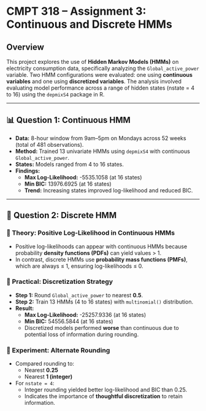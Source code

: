 # CMPT 318 – Assignment 3: Continuous and Discrete HMMs


## Overview

This project explores the use of **Hidden Markov Models (HMMs)** on electricity consumption data, specifically analyzing the `Global_active_power` variable. Two HMM configurations were evaluated: one using **continuous variables** and one using **discretized variables**. The analysis involved evaluating model performance across a range of hidden states (nstate = 4 to 16) using the `depmixS4` package in R.

---

## 📊 Question 1: Continuous HMM

- **Data:** 8-hour window from 9am–5pm on Mondays across 52 weeks (total of 481 observations).
- **Method:** Trained 13 univariate HMMs using `depmixS4` with continuous `Global_active_power`.
- **States:** Models ranged from 4 to 16 states.
- **Findings:**
  - **Max Log-Likelihood:** -5535.1058 (at 16 states)
  - **Min BIC:** 13976.6925 (at 16 states)
  - **Trend:** Increasing states improved log-likelihood and reduced BIC.

---

## 🧠 Question 2: Discrete HMM

### 🔎 Theory: Positive Log-Likelihood in Continuous HMMs

- Positive log-likelihoods can appear with continuous HMMs because probability **density functions (PDFs)** can yield values > 1.
- In contrast, discrete HMMs use **probability mass functions (PMFs)**, which are always ≤ 1, ensuring log-likelihoods ≤ 0.

### 🔧 Practical: Discretization Strategy

- **Step 1:** Round `Global_active_power` to nearest **0.5**.
- **Step 2:** Train 13 HMMs (4 to 16 states) with `multinomial()` distribution.
- **Result:**
  - **Max Log-Likelihood:** -25257.9336 (at 16 states)
  - **Min BIC:** 54556.5844 (at 16 states)
  - Discretized models performed **worse** than continuous due to potential loss of information during rounding.

### 🧪 Experiment: Alternate Rounding

- Compared rounding to:
  - Nearest **0.25**
  - Nearest **1 (integer)**
- For `nstate = 4`:
  - Integer rounding yielded better log-likelihood and BIC than 0.25.
  - Indicates the importance of **thoughtful discretization** to retain information.


